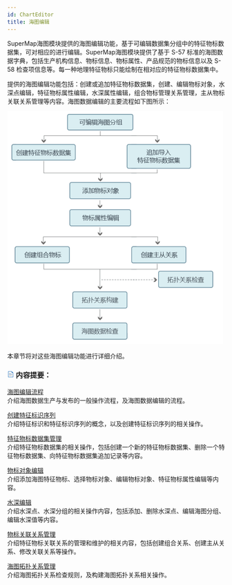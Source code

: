 ```yaml
---
id: ChartEditor
title: 海图编辑
---
```

SuperMap海图模块提供的海图编辑功能，基于可编辑数据集分组中的特征物标数据集，可对相应的进行编辑。SuperMap海图模块提供了基于 S-57 标准的海图数据字典，包括生产机构信息、物标信息、物标属性、产品规范的物标信息以及 S-58 检查项信息等。每一种地理特征物标只能绘制在相对应的特征物标数据集中。

提供的海图编辑功能包括：创建或追加特征物标数据集，创建、编辑物标对象，水深点编辑，特征物标属性编辑，水深属性编辑，组合物标管理关系管理，主从物标关联关系管理等内容。海图数据编辑的主要流程如下图所示：

![](img/ChartEditorProcess.png)  
  
本章节将对这些海图编辑功能进行详细介绍。

### ![](../../../img/read.gif) 内容提要：

[海图编辑流程](ChartEditorProcess.html)  
介绍海图数据生产与发布的一般操作流程，及海图数据编辑的流程。

[创建特征标识序列](CreateFOID.html)  
介绍特征标识和特征标识序列的概念，以及创建特征标识序列的相关操作。

[特征物标数据集管理](FeatureDataset.html)  
介绍特征物标数据集的相关操作，包括创建一个新的特征物标数据集、删除一个特征物标数据集、向特征物标数据集追加记录等内容。

[物标对象编辑](ChartObjectsEditor.html)  
介绍添加海图特征物标、选择物标对象、编辑物标对象、特征物标属性编辑等内容。

[水深编辑](EditSounding.html)  
介绍水深点、水深分组的相关操作内容，包括添加、删除水深点、编辑海图分组、编辑水深值等内容。

[物标关联关系管理](RelationshipManagement/RelationshipManagement.html)  
介绍特征物标关联关系的管理和维护的相关内容，包括创建组合关系、创建主从关系、修改关联关系等操作。

[海图拓扑关系管理](S57TopologyRelation/S57TopoRelation.html)  
介绍海图拓扑关系检查规则，及构建海图拓扑关系相关操作。